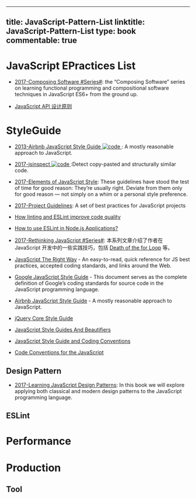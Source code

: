 
---
title: JavaScript-Pattern-List
linktitle: JavaScript-Pattern-List
type: book
commentable: true
---

# JavaScript EPractices List

- [2017-Composing Software #Series#](https://parg.co/bJ4): the “Composing Software” series on learning functional programming and compositional software techniques in JavaScript ES6+ from the ground up.

- [JavaScript API 设计原则](http://jinlong.github.io/2015/08/31/secrets-of-awesome-javascript-api-design/?utm_source=tuicool)

# StyleGuide

- [2013-Airbnb JavaScript Style Guide ![code](https://martrix-usa.oss-accelerate.aliyuncs.com/logo/code.svg) ](https://github.com/airbnb/javascript): A mostly reasonable approach to JavaScript.

- [2017-jsinspect ![code](https://martrix-usa.oss-accelerate.aliyuncs.com/logo/code.svg) ](https://github.com/danielstjules/jsinspect):Detect copy-pasted and structurally similar code.

- [2017-Elements of JavaScript Style](https://medium.com/javascript-scene/elements-of-javascript-style-caa8821cb99f): These guidelines have stood the test of time for good reason: They’re usually right. Deviate from them only for good reason — not simply on a whim or a personal style preference.

- [2017-Project Guidelines](https://parg.co/bI3): A set of best practices for JavaScript projects

- [How linting and ESLint improve code quality](http://6me.us/J450)

- [How to use ESLint in Node.js Applications?](https://hackernoon.com/how-to-use-eslint-in-node-js-applications-cc4b2298ce55)

- [2017-Rethinking JavaScript #Series#](http://6me.us/Mi8op): 本系列文章介绍了作者在 JavaScript 开发中的一些实践技巧，包括 [Death of the for Loop](https://hackernoon.com/rethinking-javascript-death-of-the-for-loop-c431564c84a8) 等。

- [JavaScript The Right Way](http://jstherightway.org/) - An easy-to-read, quick reference for JS best practices, accepted coding standards, and links around the Web.

- [Google JavaScript Style Guide](https://google.github.io/styleguide/jsguide.html) - This document serves as the complete definition of Google’s coding standards for source code in the JavaScript programming language.

- [Airbnb JavaScript Style Guide](https://github.com/airbnb/javascript) - A mostly reasonable approach to JavaScript.

- [jQuery Core Style Guide](http://contribute.jquery.org/style-guide/js/)

- [JavaScript Style Guides And Beautifiers](https://addyosmani.com/blog/javascript-style-guides-and-beautifiers/)

- [JavaScript Style Guide and Coding Conventions](https://www.w3schools.com/js/js_conventions.asp)

- [Code Conventions for the JavaScript](http://javascript.crockford.com/code.html)

## Design Pattern

- [2017-Learning JavaScript Design Patterns](https://addyosmani.com/resources/essentialjsdesignpatterns/book/): In this book we will explore applying both classical and modern design patterns to the JavaScript programming language.

## ESLint

# Performance

# Production

## Tool

    